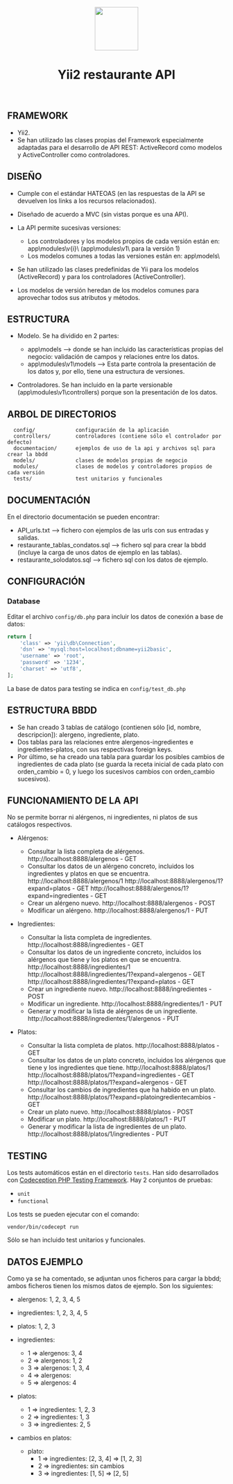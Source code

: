 <p align="center">
    <a href="https://github.com/yiisoft" target="_blank">
        <img src="https://avatars0.githubusercontent.com/u/993323" height="100px">
    </a>
    <h1 align="center">Yii2 restaurante API</h1>
    <br>
</p>



FRAMEWORK
---------
- Yii2.
- Se han utilizado las clases propias del Framework especialmente adaptadas para el desarrollo de API REST: ActiveRecord como modelos y ActiveController como controladores.



DISEÑO
------
- Cumple con el estándar HATEOAS (en las respuestas de la API se devuelven los links a los recursos relacionados).
- Diseñado de acuerdo a MVC (sin vistas porque es una API).
- La API permite sucesivas versiones:
  + Los controladores y los modelos propios de cada versión están en: app\modules\v{i}\ (app\modules\v1\ para la versión 1)
  + Los modelos comunes a todas las versiones están en: app\models\

- Se han utilizado las clases predefinidas de Yii para los modelos (ActiveRecord) y para los controladores (ActiveController).
- Los modelos de versión heredan de los modelos comunes para aprovechar todos sus atributos y métodos.



ESTRUCTURA
----------
- Modelo. Se ha dividido en 2 partes:
  + app\models --> donde se han incluido las características propias del negocio: validación de campos y relaciones entre los datos.
  + app\modules\v1\models --> Esta parte controla la presentación de los datos y, por ello, tiene una estructura de versiones.

- Controladores. Se han incluido en la parte versionable (app\modules\v1\controllers) porque son la presentación de los datos.



ARBOL DE DIRECTORIOS
--------------------

      config/             configuración de la aplicación
      controllers/        controladores (contiene sólo el controlador por defecto)
      documentacion/      ejemplos de uso de la api y archivos sql para crear la bbdd
      models/             clases de modelos propias de negocio
      modules/            clases de modelos y controladores propios de cada versión
      tests/              test unitarios y funcionales



DOCUMENTACIÓN
-------------
En el directorio documentación se pueden encontrar:
- API_urls.txt --> fichero con ejemplos de las urls con sus entradas y salidas.
- restaurante_tablas_condatos.sql --> fichero sql para crear la bbdd (incluye la carga de unos datos de ejemplo en las tablas).
- restaurante_solodatos.sql --> fichero sql con los datos de ejemplo.



CONFIGURACIÓN
-------------

### Database

Editar el archivo `config/db.php` para incluir los datos de conexión a base de datos:

```php
return [
    'class' => 'yii\db\Connection',
    'dsn' => 'mysql:host=localhost;dbname=yii2basic',
    'username' => 'root',
    'password' => '1234',
    'charset' => 'utf8',
];
```

La base de datos para testing se indica en `config/test_db.php`



ESTRUCTURA BBDD
---------------

- Se han creado 3 tablas de catálogo (contienen sólo [id, nombre, descripcion]):
    alergeno, ingrediente, plato.
- Dos tablas para las relaciones entre alergenos-ingredientes e ingredientes-platos, con sus respectivas foreign keys.
- Por último, se ha creado una tabla para guardar los posibles cambios de ingredientes de cada plato (se guarda la receta inicial de cada plato con orden_cambio = 0, y luego los sucesivos cambios con orden_cambio sucesivos).



FUNCIONAMIENTO DE LA API
------------------------
No se permite borrar ni alérgenos, ni ingredientes, ni platos de sus catálogos respectivos.

- Alérgenos:
  + Consultar la lista completa de alérgenos.
      http://localhost:8888/alergenos - GET
  + Consultar los datos de un alérgeno concreto, incluidos los ingredientes y platos en que se encuentra.
      http://localhost:8888/alergenos/1
      http://localhost:8888/alergenos/1?expand=platos - GET
      http://localhost:8888/alergenos/1?expand=ingredientes - GET
  + Crear un alérgeno nuevo.
      http://localhost:8888/alergenos - POST
  + Modificar un alérgeno.
      http://localhost:8888/alergenos/1 - PUT

- Ingredientes:
  + Consultar la lista completa de ingredientes.
      http://localhost:8888/ingredientes - GET
  + Consultar los datos de un ingrediente concreto, incluidos los alérgenos que tiene y los platos en que se encuentra.
      http://localhost:8888/ingredientes/1
      http://localhost:8888/ingredientes/1?expand=alergenos - GET
      http://localhost:8888/ingredientes/1?expand=platos - GET
  + Crear un ingrediente nuevo.
      http://localhost:8888/ingredientes - POST
  + Modificar un ingrediente.
      http://localhost:8888/ingredientes/1 - PUT
  + Generar y modificar la lista de alérgenos de un ingrediente.
      http://localhost:8888/ingredientes/1/alergenos - PUT

- Platos:
  + Consultar la lista completa de platos.
      http://localhost:8888/platos - GET
  + Consultar los datos de un plato concreto, incluidos los alérgenos que tiene y los ingredientes que tiene.
      http://localhost:8888/platos/1
      http://localhost:8888/platos/1?expand=ingredientes - GET
      http://localhost:8888/platos/1?expand=alergenos - GET
  + Consultar los cambios de ingredientes que ha habido en un plato.
      http://localhost:8888/platos/1?expand=platoingredientecambios - GET
  + Crear un plato nuevo.
      http://localhost:8888/platos - POST
  + Modificar un plato.
      http://localhost:8888/platos/1 - PUT
  + Generar y modificar la lista de ingredientes de un plato.
      http://localhost:8888/platos/1/ingredientes - PUT




TESTING
-------

Los tests automáticos están en el directorio `tests`. Han sido desarrollados con [Codeception PHP Testing Framework](http://codeception.com/).
Hay 2 conjuntos de pruebas:

- `unit`
- `functional`

Los tests se pueden ejecutar con el comando:

```
vendor/bin/codecept run
```

Sólo se han incluido test unitarios y funcionales.



DATOS EJEMPLO
-------------
Como ya se ha comentado, se adjuntan unos ficheros para cargar la bbdd; ambos ficheros tienen los mismos datos de ejemplo. Son los siguientes:

 - alergenos: 1, 2, 3, 4, 5
 - ingredientes: 1, 2, 3, 4, 5
 - platos: 1, 2, 3

 - ingredientes:
    + 1 => alergenos: 3, 4
    + 2 => alergenos: 1, 2
    + 3 => alergenos: 1, 3, 4
    + 4 => alergenos:  
    + 5 => alergenos: 4

 - platos:
    + 1 => ingredientes: 1, 2, 3
    + 2 => ingredientes: 1, 3
    + 3 => ingredientes: 2, 5

 - cambios en platos:
      + plato:
        * 1 => ingredientes: [2, 3, 4] => [1, 2, 3]
        * 2 => ingredientes: sin cambios
        * 3 => ingredientes: [1, 5] => [2, 5]

